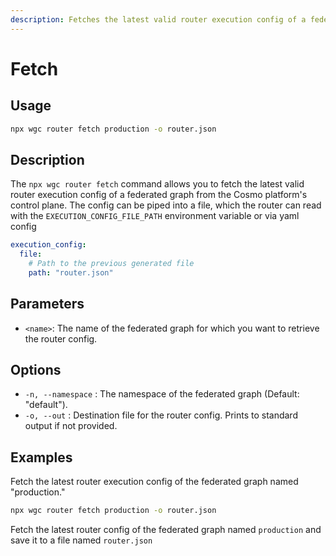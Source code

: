 ```yaml
---
description: Fetches the latest valid router execution config of a federated graph.
---
```


# Fetch

## Usage

```bash
npx wgc router fetch production -o router.json
```

## Description

The `npx wgc router fetch` command allows you to fetch the latest valid router execution config of a federated graph from the Cosmo platform's control plane. The config can be piped into a file, which the router can read with the `EXECUTION_CONFIG_FILE_PATH` environment variable or via yaml config

```yaml
execution_config: 
  file:
    # Path to the previous generated file
    path: "router.json"
```

## Parameters

* `<name>`: The name of the federated graph for which you want to retrieve the router config.

## Options

* `-n, --namespace` : The namespace of the federated graph (Default: "default").
* `-o, --out` : Destination file for the router config. Prints to standard output if not provided.

## Examples

Fetch the latest router execution config of the federated graph named "production."

```bash
npx wgc router fetch production -o router.json
```

Fetch the latest router config of the federated graph named `production` and save it to a file named `router.json`

